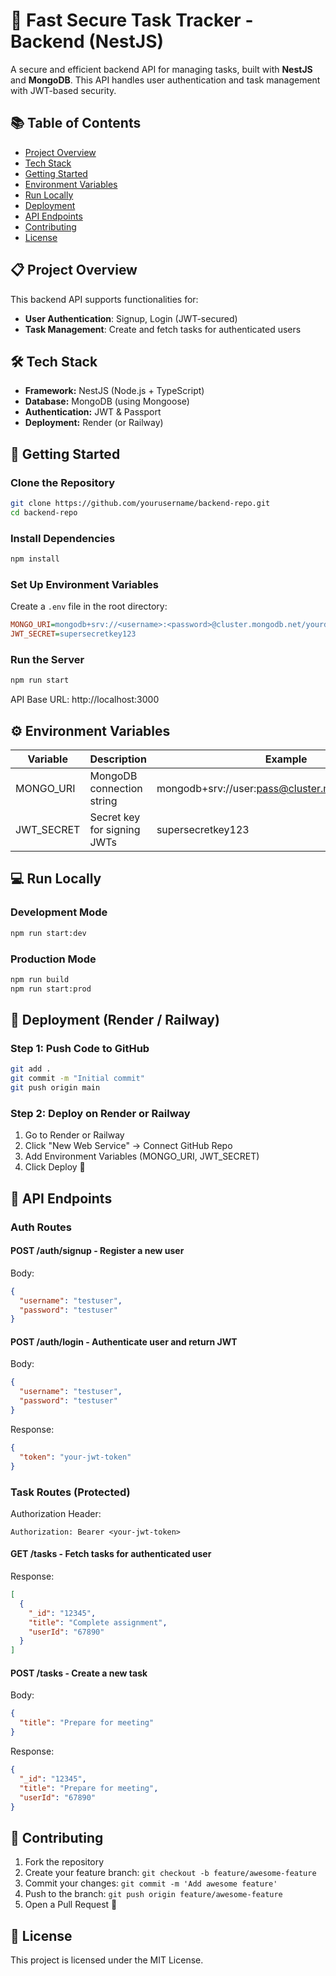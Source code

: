 # 🚀 Fast Secure Task Tracker - Backend (NestJS)

A secure and efficient backend API for managing tasks, built with **NestJS** and **MongoDB**. This API handles user authentication and task management with JWT-based security.

## 📚 Table of Contents
- [Project Overview](#project-overview)
- [Tech Stack](#tech-stack)
- [Getting Started](#getting-started)
- [Environment Variables](#environment-variables)
- [Run Locally](#run-locally)
- [Deployment](#deployment)
- [API Endpoints](#api-endpoints)
- [Contributing](#contributing)
- [License](#license)

## 📋 Project Overview
This backend API supports functionalities for:
- **User Authentication**: Signup, Login (JWT-secured)
- **Task Management**: Create and fetch tasks for authenticated users

## 🛠️ Tech Stack
- **Framework:** NestJS (Node.js + TypeScript)
- **Database:** MongoDB (using Mongoose)
- **Authentication:** JWT & Passport
- **Deployment:** Render (or Railway)

## 🚀 Getting Started

### Clone the Repository
```bash
git clone https://github.com/yourusername/backend-repo.git
cd backend-repo
```

### Install Dependencies
```bash
npm install
```

### Set Up Environment Variables
Create a `.env` file in the root directory:
```ini
MONGO_URI=mongodb+srv://<username>:<password>@cluster.mongodb.net/yourdatabase
JWT_SECRET=supersecretkey123
```

### Run the Server
```bash
npm run start
```
API Base URL: http://localhost:3000

## ⚙️ Environment Variables
| Variable | Description | Example |
|----------|-------------|---------|
| MONGO_URI | MongoDB connection string | mongodb+srv://user:pass@cluster.mongodb.net/mydb |
| JWT_SECRET | Secret key for signing JWTs | supersecretkey123 |

## 💻 Run Locally

### Development Mode
```bash
npm run start:dev
```

### Production Mode
```bash
npm run build
npm run start:prod
```

## 🚀 Deployment (Render / Railway)

### Step 1: Push Code to GitHub
```bash
git add .
git commit -m "Initial commit"
git push origin main
```

### Step 2: Deploy on Render or Railway
1. Go to Render or Railway
2. Click "New Web Service" → Connect GitHub Repo
3. Add Environment Variables (MONGO_URI, JWT_SECRET)
4. Click Deploy 🚀

## 📡 API Endpoints

### Auth Routes

#### POST /auth/signup - Register a new user
Body:
```json
{
  "username": "testuser",
  "password": "testuser"
}
```

#### POST /auth/login - Authenticate user and return JWT
Body:
```json
{
  "username": "testuser",
  "password": "testuser"
}
```

Response:
```json
{
  "token": "your-jwt-token"
}
```

### Task Routes (Protected)
Authorization Header:
```
Authorization: Bearer <your-jwt-token>
```

#### GET /tasks - Fetch tasks for authenticated user
Response:
```json
[
  {
    "_id": "12345",
    "title": "Complete assignment",
    "userId": "67890"
  }
]
```

#### POST /tasks - Create a new task
Body:
```json
{
  "title": "Prepare for meeting"
}
```

Response:
```json
{
  "_id": "12345",
  "title": "Prepare for meeting",
  "userId": "67890"
}
```

## 🤝 Contributing
1. Fork the repository
2. Create your feature branch: `git checkout -b feature/awesome-feature`
3. Commit your changes: `git commit -m 'Add awesome feature'`
4. Push to the branch: `git push origin feature/awesome-feature`
5. Open a Pull Request 🚀

## 📜 License
This project is licensed under the MIT License.
